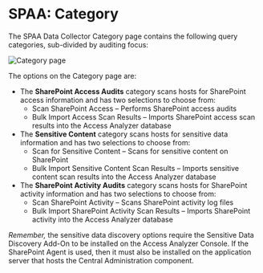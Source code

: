 # SPAA: Category

The SPAA Data Collector Category page contains the following query categories, sub-divided by
auditing focus:

![Category page](/img/product_docs/accessanalyzer/12.0/admin/datacollector/spaa/category.webp)

The options on the Category page are:

- The **SharePoint Access Audits** category scans hosts for SharePoint access information and has
  two selections to choose from:
    - Scan SharePoint Access – Performs SharePoint access audits
    - Bulk Import Access Scan Results – Imports SharePoint access scan results into the Access
      Analyzer database
- The **Sensitive Content** category scans hosts for sensitive data information and has two
  selections to choose from:
    - Scan for Sensitive Content – Scans for sensitive content on SharePoint
    - Bulk Import Sensitive Content Scan Results – Imports sensitive content scan results into the
      Access Analyzer database
- The **SharePoint Activity Audits** category scans hosts for SharePoint activity information and
  has two selections to choose from:
    - Scan SharePoint Activity – Scans SharePoint activity log files
    - Bulk Import SharePoint Activity Scan Results – Imports SharePoint activity into the Access
      Analyzer database

_Remember,_ the sensitive data discovery options require the Sensitive Data Discovery Add-On to be
installed on the Access Analyzer Console. If the SharePoint Agent is used, then it must also be
installed on the application server that hosts the Central Administration component.
